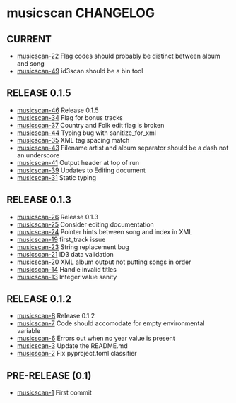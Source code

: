 musicscan CHANGELOG
======================

## CURRENT
 - [musicscan-22](https://github.com/cjcodeproj/musicscan/issues/22) Flag codes should probably be distinct between album and song
 - [musicscan-49](https://github.com/cjcodeproj/musicscan/issues/49) id3scan should be a bin tool


## RELEASE 0.1.5
 - [musicscan-46](https://github.com/cjcodeproj/musicscan/issues/46) Release 0.1.5
 - [musicscan-34](https://github.com/cjcodeproj/musicscan/issues/34) Flag for bonus tracks
 - [musicscan-37](https://github.com/cjcodeproj/musicscan/issues/37) Country and Folk edit flag is broken
 - [musicscan-44](https://github.com/cjcodeproj/musicscan/issues/44) Typing bug with sanitize_for_xml
 - [musicscan-35](https://github.com/cjcodeproj/musicscan/issues/35) XML tag spacing match
 - [musicscan-43](https://github.com/cjcodeproj/musicscan/issues/43) Filename artist and album separator should be a dash not an underscore
 - [musicscan-41](https://github.com/cjcodeproj/musicscan/issues/41) Output header at top of run
 - [musicscan-39](https://github.com/cjcodeproj/musicscan/issues/39) Updates to Editing document
 - [musicscan-31](https://github.com/cjcodeproj/musicscan/issues/31) Static typing


## RELEASE 0.1.3
 - [musicscan-26](https://github.com/cjcodeproj/musicscan/issues/26) Release 0.1.3
 - [musicscan-25](https://github.com/cjcodeproj/musicscan/issues/25) Consider editing documentation
 - [musicscan-24](https://github.com/cjcodeproj/musicscan/issues/24) Pointer hints between song and index in XML
 - [musicscan-19](https://github.com/cjcodeproj/musicscan/issues/19) first_track issue
 - [musicscan-23](https://github.com/cjcodeproj/musicscan/issues/23) String replacement bug
 - [musicscan-21](https://github.com/cjcodeproj/musicscan/issues/21) ID3 data validation
 - [musicscan-20](https://github.com/cjcodeproj/musicscan/issues/20) XML album output not putting songs in order
 - [musicscan-14](https://github.com/cjcodeproj/musicscan/issues/14) Handle invalid titles
 - [musicscan-13](https://github.com/cjcodeproj/musicscan/issues/13) Integer value sanity


## RELEASE 0.1.2
 - [musicscan-8](https://github.com/cjcodeproj/musicscan/issues/8) Release 0.1.2
 - [musicscan-7](https://github.com/cjcodeproj/musicscan/issues/7) Code should accomodate for empty environmental variable
 - [musicscan-6](https://github.com/cjcodeproj/musicscan/issues/6) Errors out when no year value is present
 - [musicscan-3](https://github.com/cjcodeproj/musicscan/issues/3) Update the README.md
 - [musicscan-2](https://github.com/cjcodeproj/musicscan/issues/2) Fix pyproject.toml classifier


## PRE-RELEASE (0.1)
 - [musicscan-1](https://github.com/cjcodeproj/musicscan/issues/1) First commit
